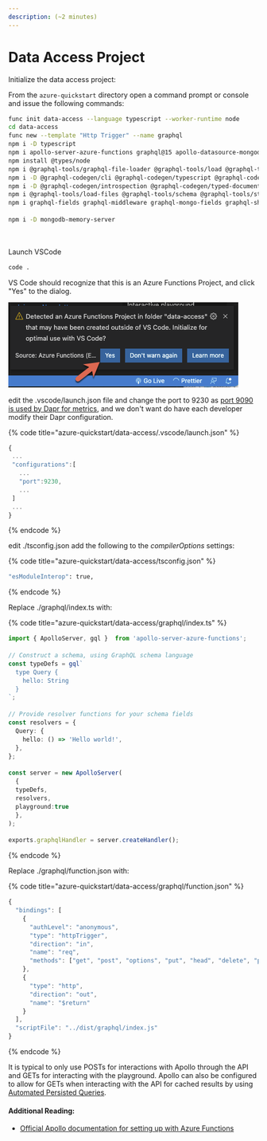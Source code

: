 ```yaml
---
description: (~2 minutes)
---
```


# Data Access Project



Initialize the data access project:

From the `azure-quickstart` directory open a command prompt or console and issue the following commands:

```bash
func init data-access --language typescript --worker-runtime node
cd data-access
func new --template "Http Trigger" --name graphql
npm i -D typescript
npm i apollo-server-azure-functions graphql@15 apollo-datasource-mongodb apollo-server-plugin-response-cache
npm install @types/node
npm i @graphql-tools/graphql-file-loader @graphql-tools/load @graphql-tools/schema graphql-scalars
npm i -D @graphql-codegen/cli @graphql-codegen/typescript @graphql-codegen/typescript-resolvers
npm i -D @graphql-codegen/introspection @graphql-codegen/typed-document-node @graphql-codegen/typescript-operations
npm i @graphql-tools/load-files @graphql-tools/schema @graphql-tools/stitch @graphql-tools/json-file-loader
npm i graphql-fields graphql-middleware graphql-mongo-fields graphql-shield

npm i -D mongodb-memory-server




```

Launch VSCode

```bash
code .
```

VS Code should recognize that this is an Azure Functions Project, and click "Yes" to the dialog.

![](<../../.gitbook/assets/image (13) (1).png>)

edit the .vscode/launch.json file and change the port to 9230 as [port 9090 is used by Dapr for metrics](https://docs.dapr.io/developing-applications/building-blocks/observability/metrics/), and we don't want do have each developer modify their Dapr configuration.

{% code title="azure-quickstart/data-access/.vscode/launch.json" %}
```javascript
{
 ...
 "configurations":[
   ...
   "port":9230,
   ...
 ]
 ...
}
```
{% endcode %}

edit ./tsconfig.json add the following to the _compilerOptions_ settings:

{% code title="azure-quickstart/data-access/tsconfig.json" %}
```bash
"esModuleInterop": true,
```
{% endcode %}

Replace ./graphql/index.ts with:

{% code title="azure-quickstart/data-access/graphql/index.ts" %}
```typescript
import { ApolloServer, gql }  from 'apollo-server-azure-functions';

// Construct a schema, using GraphQL schema language
const typeDefs = gql`
  type Query {
    hello: String
  }
`;

// Provide resolver functions for your schema fields
const resolvers = {
  Query: {
    hello: () => 'Hello world!',
  },
};

const server = new ApolloServer(
  { 
  typeDefs, 
  resolvers, 
  playground:true 
  },
);

exports.graphqlHandler = server.createHandler();
```
{% endcode %}

Replace ./graphql/function.json with:

{% code title="azure-quickstart/data-access/graphql/function.json" %}
```javascript
{
  "bindings": [
    {
      "authLevel": "anonymous",
      "type": "httpTrigger",
      "direction": "in",
      "name": "req",
      "methods": ["get", "post", "options", "put", "head", "delete", "patch"]
    },
    {
      "type": "http",
      "direction": "out",
      "name": "$return"
    }
  ],
  "scriptFile": "../dist/graphql/index.js"
}
```
{% endcode %}

It is typical to only use POSTs for interactions with Apollo through the API and GETs for interacting with the playground. Apollo can also be configured to allow for GETs when interacting with the API for cached results by using [Automated Persisted Queries](https://www.apollographql.com/docs/apollo-server/performance/apq/).



#### Additional Reading:

* [Official Apollo documentation for setting up with Azure Functions](https://www.apollographql.com/docs/apollo-server/deployment/azure-functions/)
